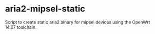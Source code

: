 aria2-mipsel-static
===================

Script to create static aria2 binary for mipsel devices using the OpenWrt 14.07 toolchain.
